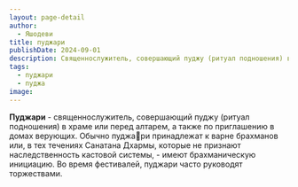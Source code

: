 ```yaml
---
layout: page-detail
author:
  - Яшодеви
title: пуджари
publishDate: 2024-09-01
description: Священнослужитель, совершающий пуджу (ритуал подношения) в храме или перед алтарем, а также по приглашению в домах верующих. Обычно пуджари принадлежат к варне брахманов или, в тех течениях Санатана Дхармы, которые не признают наследственность кастовой системы, - имеют брахманическую инициацию. Во время фестивалей, пуджари часто руководят торжествами.
tags:
  - пуджари
  - пуджа
image:
---
```

**Пуджари** - священнослужитель, совершающий пуджу (ритуал подношения) в храме или перед алтарем, а также по приглашению в домах верующих. Обычно пуджа🔗ри принадлежат к варне брахманов или, в тех течениях Санатана Дхармы, которые не признают наследственность кастовой системы, - имеют брахманическую инициацию. Во время фестивалей, пуджари часто руководят торжествами.

